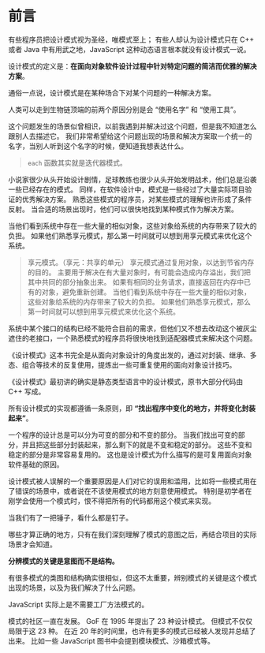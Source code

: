 # 前言

有些程序员把设计模式视为圣经，唯模式至上；
有些人却认为设计模式只在 C++ 或者 Java 中有用武之地，JavaScript 这种动态语言根本就没有设计模式一说。

设计模式的定义是：**在面向对象软件设计过程中针对特定问题的简洁而优雅的解决方案**。

通俗一点说，设计模式是在某种场合下对某个问题的一种解决方案。

人类可以走到生物链顶端的前两个原因分别是会 “使用名字” 和 “使用工具”。

这个问题发生的场景似曾相识，以前我遇到并解决过这个问题，但是我不知道怎么跟别人去描述它。
我们非常希望给这个问题出现的场景和解决方案取一个统一的名字，当别人听到这个名字的时候，便知道我想表达什么。

> `each` 函数其实就是迭代器模式。

小说家很少从头开始设计剧情，足球教练也很少从头开始发明战术，他们总是沿袭一些已经存在的模式。
同样，在软件设计中，模式是一些经过了大量实际项目验证的优秀解决方案。
熟悉这些模式的程序员，对某些模式的理解也许形成了条件反射。
当合适的场景出现时，他们可以很快地找到某种模式作为解决方案。

当他们看到系统中存在一些大量的相似对象，这些对象给系统的内存带来了较大的负担。
如果他们熟悉享元模式，那么第一时间就可以想到用享元模式来优化这个系统。

> 享元模式。（享元：共享的单元）
> 享元模式通过复用对象，以达到节省内存的目的。
> 主要用于解决在有大量对象时，有可能会造成内存溢出，我们把其中共同的部分抽象出来。
> 如果有相同的业务请求，直接返回在内存中已有的对象，避免重新创建。
> 当他们看到系统中存在一些大量的相似对象，这些对象给系统的内存带来了较大的负担。
> 如果他们熟悉享元模式，那么第一时间就可以想到用享元模式来优化这个系统。

系统中某个接口的结构已经不能符合目前的需求，但他们又不想去改动这个被灰尘遮住的老接口，一个熟悉模式的程序员将很快地找到适配器模式来解决这个问题。

《设计模式》这本书完全是从面向对象设计的角度出发的，通过对封装、继承、多态、组合等技术的反复使用，提炼出一些可重复使用的面向对象设计技巧。

《设计模式》最初讲的确实是静态类型语言中的设计模式，原书大部分代码由 C++ 写成。

所有设计模式的实现都遵循一条原则，即 **“找出程序中变化的地方，并将变化封装起来”**。

一个程序的设计总是可以分为可变的部分和不变的部分。
当我们找出可变的部分，并且把这些部分封装起来，那么剩下的就是不变和稳定的部分。
这些不变和稳定的部分是非常容易复用的。
这也是设计模式为什么描写的是可复用面向对象软件基础的原因。

设计模式被人误解的一个重要原因是人们对它的误用和滥用，比如将一些模式用在了错误的场景中，或者说在不该使用模式的地方刻意使用模式。
特别是初学者在刚学会使用一个模式时，恨不得把所有的代码都用这个模式来实现。

当我们有了一把锤子，看什么都是钉子。

哪些才算正确的地方，只有在我们深刻理解了模式的意图之后，再结合项目的实际场景才会知道。

**分辨模式的关键是意图而不是结构。**

有很多模式的类图和结构确实很相似，但这不太重要，辨别模式的关键是这个模式出现的场景，以及为我们解决了什么问题。

JavaScript 实际上是不需要工厂方法模式的。

模式的社区一直在发展。
GoF 在 1995 年提出了 23 种设计模式。
但模式不仅仅局限于这 23 种。
在近 20 年的时间里，也许有更多的模式已经被人发现并总结了出来。
比如一些 JavaScript 图书中会提到模块模式、沙箱模式等。